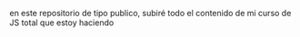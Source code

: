 
en este repositorio de tipo publico, subiré todo el contenido de mi curso de JS total que estoy haciendo
